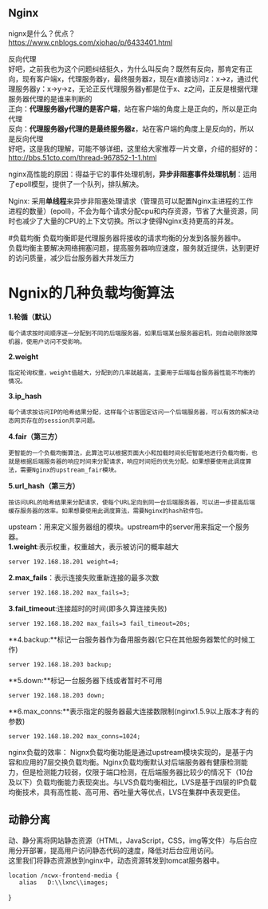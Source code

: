 ## Nginx
nignx是什么？优点？  
https://www.cnblogs.com/xiohao/p/6433401.html  

反向代理  
好吧，之前我也为这个问题纠结挺久，为什么叫反向？既然有反向，那肯定有正向，现有客户端x，代理服务器y，最终服务器z，现在x直接访问z：x->z，通过代理服务器y：x->y->z，无论正反代理服务器y都是位于x、z之间，正反是根据代理服务器代理的是谁来判断的  
正向：**代理服务器y代理的是客户端**，站在客户端的角度上是正向的，所以是正向代理  
反向：**代理服务器y代理的是最终服务器z**，站在客户端的角度上是反向的，所以是反向代理  
好吧，这是我的理解，可能不够详细，这里给大家推荐一片文章，介绍的挺好的：http://bbs.51cto.com/thread-967852-1-1.html    

nginx高性能的原因：得益于它的事件处理机制，**异步非阻塞事件处理机制**：运用了epoll模型，提供了一个队列，排队解决。  

Nginx: 采用**单线程**来异步非阻塞处理请求（管理员可以配置Nginx主进程的工作进程的数量）(epoll)，不会为每个请求分配cpu和内存资源，节省了大量资源，同时也减少了大量的CPU的上下文切换。所以才使得Nginx支持更高的并发。

#负载均衡
负载均衡即是代理服务器将接收的请求均衡的分发到各服务器中。  
负载均衡主要解决网络拥塞问题，提高服务器响应速度，服务就近提供，达到更好的访问质量，减少后台服务器大并发压力

# Ngnix的几种负载均衡算法
**1.轮循（默认）**

	每个请求按时间顺序逐一分配到不同的后端服务器，如果后端某台服务器宕机，则自动剔除故障机器，使用户访问不受影响。  
**2.weight**

	指定轮询权重，weight值越大，分配到的几率就越高，主要用于后端每台服务器性能不均衡的情况。
**3.ip_hash**

	每个请求按访问IP的哈希结果分配，这样每个访客固定访问一个后端服务器，可以有效的解决动态网页存在的session共享问题。
**4.fair（第三方）**

	更智能的一个负载均衡算法，此算法可以根据页面大小和加载时间长短智能地进行负载均衡，也就是根据后端服务器的响应时间来分配请求，响应时间短的优先分配。如果想要使用此调度算法，需要Nginx的upstream_fair模块。
**5.url_hash（第三方）**

	按访问URL的哈希结果来分配请求，使每个URL定向到同一台后端服务器，可以进一步提高后端缓存服务器的效率。如果想要使用此调度算法，需要Nginx的hash软件包。
	
upsteam：用来定义服务器组的模块。upstream中的server用来指定一个服务器。  
**1.weight**:表示权重，权重越大，表示被访问的概率越大

	server 192.168.18.201 weight=4;
**2.max_fails**：表示连接失败重新连接的最多次数

	server 192.168.18.202 max_fails=3;
**3.fail_timeout**:连接超时的时间(即多久算连接失败)

	server 192.168.18.202 max_fails=3 fail_timeout=20s;
**4.backup:**标记一台服务器作为备用服务器(它只在其他服务器繁忙的时候工作)

	server 192.168.18.203 backup;
**5.down:**标记一台服务器下线或者暂时不可用

	server 192.168.18.203 down;
**6.max_conns:**表示指定的服务器最大连接数限制(nginx1.5.9以上版本才有的参数)

	server 192.168.18.202 max_conns=1024;

nginx负载的效率：
Nignx负载均衡功能是通过upstream模块实现的，是基于内容和应用的7层交换负载均衡。Nginx负载均衡默认对后端服务器有健康检测能力，但是检测能力较弱，仅限于端口检测，在后端服务器比较少的情况下（10台及以下）负载均衡能力表现突出。与LVS负载均衡相比，LVS是基于四层的IP负载均衡技术，具有高性能、高可用、吞吐量大等优点，LVS在集群中表现更佳。

## 动静分离
动、静分离将网站静态资源（HTML，JavaScript，CSS，img等文件）与后台应用分开部署，提高用户访问静态代码的速度，降低对后台应用访问。   
这里我们将静态资源放到nginx中，动态资源转发到tomcat服务器中。
	
	location /ncwx-frontend-media {
       alias   D:\\lxnc\\images;
   }